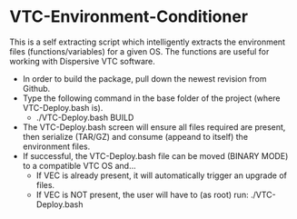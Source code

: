 # VTC-Environment-Conditioner
This is a self extracting script which intelligently extracts the environment files (functions/variables) for a given OS.  The functions are useful for working with Dispersive VTC software.

- In order to build the package, pull down the newest revision from Github.
- Type the following command in the base folder of the project (where VTC-Deploy.bash is).
	- ./VTC-Deploy.bash BUILD
- The VTC-Deploy.bash screen will ensure all files required are present, then serialize (TAR/GZ) and consume (appeand to itself) the environment files.
- If successful, the VTC-Deploy.bash file can be moved (BINARY MODE) to a compatible VTC OS and...
	- If VEC is already present, it will automatically trigger an upgrade of files.
	- If VEC is NOT present, the user will have to (as root) run: ./VTC-Deploy.bash

